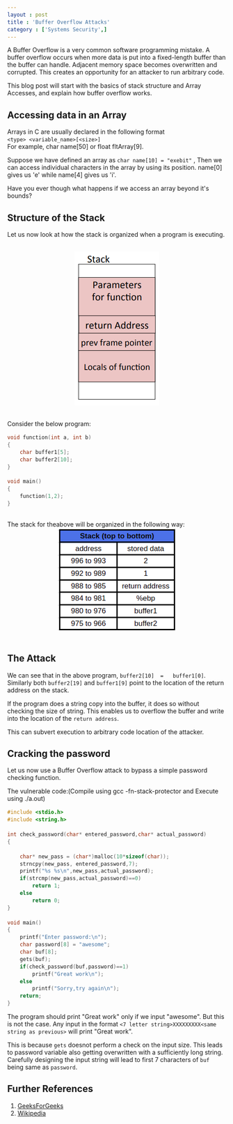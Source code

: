 ```yaml
---
layout : post
title : 'Buffer Overflow Attacks'
category : ['Systems Security',]
---
```


A Buffer Overflow is a very common software programming mistake. A buffer overflow  occurs when more data is put into a fixed-length buffer than the buffer can handle. Adjacent memory space becomes overwritten and corrupted. This creates an opportunity for an attacker to run arbitrary code.

This blog post will start with the basics of stack structure and Array Accesses, and explain how buffer overflow works.

## Accessing data in an Array

Arrays in C are usually declared in the following format
<br>`<type> <variable_name>[<size>]`<br>
For example, char name[50] or float fltArray[9].

Suppose we have defined an array as `char name[10] = "exebit"` ,
Then we can access individual characters in the array by using its position. name[0] gives us 'e' while name[4] gives us 'i'.

Have you ever though what happens if we access an array beyond it's bounds?

## Structure of the Stack

Let us now look at how the stack is organized when a program is executing.

<br>
<div style="text-align: center;">
<img src="/images/stack.png" alt="Stack Structure">
</div>
<br>

Consider the below program:

```c
void function(int a, int b)
{
    char buffer1[5];
    char buffer2[10];
}

void main()
{
    function(1,2);
}
```
<br>
The stack for theabove will be organized in the following way:

<br>
<div style="text-align: center;">
<img src="/images/actual_stack.png" alt="Program Stack">
</div>
<br>

## The Attack

We can see that in the above program, `buffer2[10]	=	buffer1[0]`.
Similarly both `buffer2[19]` and `buffer1[9]` point to the location of the return address on the stack.

If the program does a string copy into the buffer, it does so without checking the size of string. This enables us to overflow the buffer and write into the location of the `return address`.

This can subvert execution to arbitrary code location of the attacker.

## Cracking the password

Let us now use a Buffer Overflow attack to bypass a simple password checking function.

The vulnerable code:(Compile using gcc -fn-stack-protector <filename> and Execute using ./a.out)

```c
#include <stdio.h>
#include <string.h>

int check_password(char* entered_password,char* actual_password)
{

    char* new_pass = (char*)malloc(10*sizeof(char));
    strncpy(new_pass, entered_password,7);
    printf("%s %s\n",new_pass,actual_password);
    if(strcmp(new_pass,actual_password)==0)
        return 1;
    else
        return 0;
}

void main()
{
    printf("Enter password:\n");
    char password[8] = "awesome";
    char buf[8];
    gets(buf);
    if(check_password(buf,password)==1)
        printf("Great work\n");
    else
        printf("Sorry,try again\n");
    return;
}
```
The program should print "Great work" only if we input "awesome". But this is not the case. Any input in the format `<7 letter string>XXXXXXXXX<same string as previous>` will print "Great work".

This is because `gets` doesnot perform a check on the input size. This leads to password variable also getting overwritten with a sufficiently long string. Carefully designing the input string will lead to first 7 characters of `buf` being same as `password`.


## Further References
1. [GeeksForGeeks](https://www.geeksforgeeks.org/buffer-overflow-attack-with-example/)
2. [Wikipedia](https://en.wikipedia.org/wiki/Buffer_overflow)

